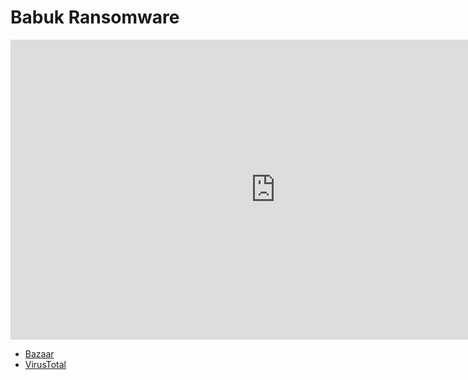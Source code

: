# Babuk Ransomware

<iframe width="848" height="480" src="https://www.youtube.com/embed/_xWh50845LU" title="YouTube video player" frameborder="0" allow="accelerometer; autoplay; clipboard-write; encrypted-media; gyroscope; picture-in-picture" allowfullscreen></iframe>

* [Bazaar](https://www.virustotal.com/gui/file/https://bazaar.abuse.ch/sample/c94a81fdf688d220827320e88cc0b89af8690142abe5c602131b6659297c7d24/)
* [VirusTotal](https://www.virustotal.com/gui/file/c94a81fdf688d220827320e88cc0b89af8690142abe5c602131b6659297c7d24)

